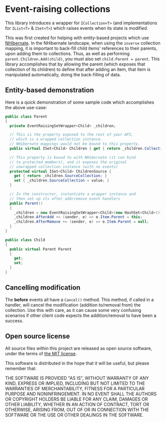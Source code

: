 # Event-raising collections
This library introduces a wrapper for `ICollection<T>` (and implementations for `IList<T>` & `ISet<T>`) which raises events when its state is modified.

This was first created for helping with entity-based projects which use [NHibernate].
In the NHibernate landscape, when using the `inverse` collection mapping, it is important to back-fill child items' references to their parents, upon adding them to collections.
Thus, as well as performing `parent.Children.Add(child)`, you must also set `child.Parent = parent`.
This library accomplishes that by allowing the parent (which exposes that collection of its children) to define that after adding an item, that item is manipulated automatically, doing the back-filling of data.

[NHibernate]: http://nhibernate.info/

## Entity-based demonstration
Here is a quick demonstration of some sample code which accomplishes the above use-case:

```csharp
public class Parent
{
  private EventRaisingSetWrapper<Child> _children;

  // This is the property exposed to the rest of your API,
  // which is a wrapped collection instance.
  // NHibernate mappings would not be bound to this property.
  public virtual ISet<Child> Children { get { return _children.Collection; } }

  // This property is bound to with NHibernate (it can bind
  // to protected members), and it exposes the original
  // unwrapped collection instance (with no events)
  protected virtual ISet<Child> ChildrenSource {
    get { return _children.SourceCollection; }
    set { _children.SourceCollection = value; }
  }

  // In the constructor, instantiate a wrapper instance and
  // then set up its after add/remove event handlers
  public Parent()
  {
    _children = new EventRaisingSetWrapper<Child>(new HashSet<Child>());
    _children.AfterAdd += (sender, e) => e.Item.Parent = this;
    _children.AfterRemove += (sender, e) => e.Item.Parent = null;
  }
}

public class Child
{
  public virtual Parent Parent
  {
    get;
    set;
  }
}
```

## Cancelling modification
The **before** events all have a `Cancel()` method.  This method, if called in a handler, will cancel the modification (addition to/removal from) the collection.
Use this with care, as it can cause some very confusing scenarios if other client code expects the addition/removal to have been a success.

## Open source license
All source files within this project are released as open source software, under the terms of [the MIT license].

[the MIT license]: http://opensource.org/licenses/MIT

This software is distributed in the hope that it will be useful, but please remember that:

THE SOFTWARE IS PROVIDED "AS IS", WITHOUT WARRANTY OF ANY KIND, EXPRESS OR
IMPLIED, INCLUDING BUT NOT LIMITED TO THE WARRANTIES OF MERCHANTABILITY,
FITNESS FOR A PARTICULAR PURPOSE AND NONINFRINGEMENT. IN NO EVENT SHALL THE
AUTHORS OR COPYRIGHT HOLDERS BE LIABLE FOR ANY CLAIM, DAMAGES OR OTHER
LIABILITY, WHETHER IN AN ACTION OF CONTRACT, TORT OR OTHERWISE, ARISING FROM,
OUT OF OR IN CONNECTION WITH THE SOFTWARE OR THE USE OR OTHER DEALINGS IN
THE SOFTWARE.
